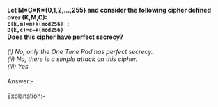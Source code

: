 <b>Let M=C=K={0,1,2,…,255} and consider the following cipher defined over (K,M,C):  <br>
		<code>E(k,m)=m+k(mod256) ; D(k,c)=c−k(mod256)</code><br>
Does this cipher have perfect secrecy?</b><br>
<br><i>
(i) No, only the One Time Pad has perfect secrecy.<br>
(ii) No, there is a simple attack on this cipher.<br>
(iii) Yes.
</i>
<br>
<br>
Answer:-<br>
<br>
Explanation:-<br>
<br>

